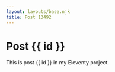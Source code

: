 ```yaml
---
layout: layouts/base.njk
title: Post 13492
---
```


# Post {{ id }}

This is post {{ id }} in my Eleventy project.
